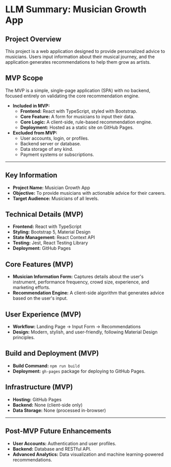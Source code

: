 # LLM Summary: Musician Growth App

## Project Overview

This project is a web application designed to provide personalized advice to musicians. Users input information about their musical journey, and the application generates recommendations to help them grow as artists.

## MVP Scope

The MVP is a simple, single-page application (SPA) with no backend, focused entirely on validating the core recommendation engine.

*   **Included in MVP:**
    *   **Frontend:** React with TypeScript, styled with Bootstrap.
    *   **Core Feature:** A form for musicians to input their data.
    *   **Core Logic:** A client-side, rule-based recommendation engine.
    *   **Deployment:** Hosted as a static site on GitHub Pages.
*   **Excluded from MVP:**
    *   User accounts, login, or profiles.
    *   Backend server or database.
    *   Data storage of any kind.
    *   Payment systems or subscriptions.

---

## Key Information

*   **Project Name:** Musician Growth App
*   **Objective:** To provide musicians with actionable advice for their careers.
*   **Target Audience:** Musicians of all levels.

## Technical Details (MVP)

*   **Frontend:** React with TypeScript
*   **Styling:** Bootstrap 5, Material Design
*   **State Management:** React Context API
*   **Testing:** Jest, React Testing Library
*   **Deployment:** GitHub Pages

## Core Features (MVP)

*   **Musician Information Form:** Captures details about the user's instrument, performance frequency, crowd size, experience, and marketing efforts.
*   **Recommendation Engine:** A client-side algorithm that generates advice based on the user's input.

## User Experience (MVP)

*   **Workflow:** Landing Page -> Input Form -> Recommendations
*   **Design:** Modern, stylish, and user-friendly, following Material Design principles.

## Build and Deployment (MVP)

*   **Build Command:** `npm run build`
*   **Deployment:** `gh-pages` package for deploying to GitHub Pages.

## Infrastructure (MVP)

*   **Hosting:** GitHub Pages
*   **Backend:** None (client-side only)
*   **Data Storage:** None (processed in-browser)

---

## Post-MVP Future Enhancements

*   **User Accounts:** Authentication and user profiles.
*   **Backend:** Database and RESTful API.
*   **Advanced Analytics:** Data visualization and machine learning-powered recommendations.
